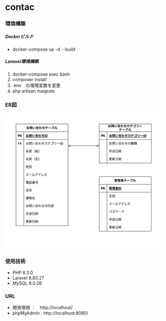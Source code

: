 # contac

### 環境構築

##### Dockerビルド
  * docker-compose up -d --build    

##### Laravel環境構築
  1. docker-compose exec bash
  2. composer install
  3. .env　の環境変数を変更
  4. php artisan maigrate

### ER図
  ![contact.jpg](contact.jpg)

### 使用技術
 * PHP 8.3.0  
 * Laravel 8.83.27  
 * MySQL 8.0.26

### URL
 * 開発環境 ：　http://localhost/
 * phpMyAdmin : http://localhost:8080/

